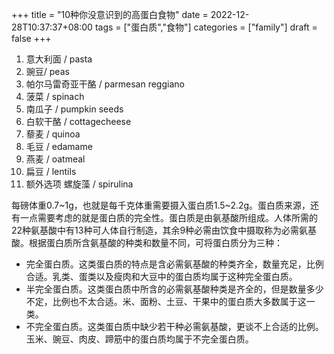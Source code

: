 +++
title = "10种你没意识到的高蛋白食物"
date = 2022-12-28T10:37:37+08:00
tags = ["蛋白质","食物"]
categories = ["family"]
draft = false
+++

1. 意大利面 / pasta
2. 豌豆/ peas
3. 帕尔马雷奇亚干酪 / parmesan reggiano
4. 菠菜 / spinach
5. 南瓜子 / pumpkin seeds
6. 白软干酪 / cottagecheese
7. 藜麦 / quinoa
8. 毛豆 / edamame
9. 燕麦 / oatmeal
10. 扁豆 / lentils
11. 额外选项 螺旋藻 / spirulina

每磅体重0.7~1g，也就是每千克体重需要摄入蛋白质1.5~2.2g。蛋白质来源，还有一点需要考虑的就是蛋白质的完全性。蛋白质是由氨基酸所组成。人体所需的22种氨基酸中有13种可人体自行制造，其余9种必需由饮食中摄取称为必需氨基酸。根据蛋白质所含氨基酸的种类和数量不同，可将蛋白质分为三种：
- 完全蛋白质。这类蛋白质的特点是含必需氨基酸的种类齐全，数量充足，比例合适。乳类、蛋类以及瘦肉和大豆中的蛋白质均属于这种完全蛋白质。
- 半完全蛋白质。这类蛋白质中所含的必需氨基酸种类是齐全的，但是数量多少不定，比例也不太合适。米、面粉、土豆、干果中的蛋白质大多数属于这一类。
- 不完全蛋白质。这类蛋白质中缺少若干种必需氨基酸，更谈不上合适的比例。玉米、豌豆、肉皮、蹄筋中的蛋白质均属于不完全蛋白质。